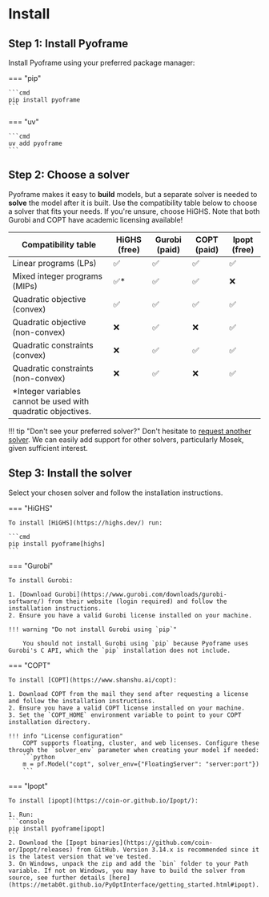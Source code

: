 # Install

## Step 1: Install Pyoframe

Install Pyoframe using your preferred package manager:

=== "pip"

    ```cmd
    pip install pyoframe
    ```

=== "uv"

    ```cmd
    uv add pyoframe
    ```

## Step 2: Choose a solver

Pyoframe makes it easy to **build** models, but a separate solver is needed to **solve** the model after it is built. Use the compatibility table below to choose a solver that fits your needs. If you're unsure, choose HiGHS. Note that both Gurobi and COPT have academic licensing available!

| Compatibility table                                           | HiGHS (free) | Gurobi (paid) | COPT (paid) | Ipopt (free) |
| ------------------------------------------------------------- | ------------ | ------------- | ----------- | ------------ |
| Linear programs (LPs)                                         | ✅           | ✅            | ✅          | ✅           |
| Mixed integer programs (MIPs)                                 | ✅*          | ✅            | ✅          | ❌           |
| Quadratic objective (convex)                                  | ✅           | ✅            | ✅          | ✅           |
| Quadratic objective (non-convex)                              | ❌           | ✅            | ❌          | ✅           |
| Quadratic constraints (convex)                                | ❌           | ✅            | ✅          | ✅           |
| Quadratic constraints (non-convex)                            | ❌           | ✅            | ❌          | ✅           |
| *Integer variables cannot be used with quadratic objectives.  |

!!! tip "Don't see your preferred solver?"
    Don't hesitate to [request another solver](https://github.com/Bravos-Power/pyoframe/issues/144). We can easily add support for other solvers, particularly Mosek, given sufficient interest.

## Step 3: Install the solver

Select your chosen solver and follow the installation instructions.

=== "HiGHS"

    To install [HiGHS](https://highs.dev/) run:

    ```cmd
    pip install pyoframe[highs]
    ```

=== "Gurobi"

    To install Gurobi:

    1. [Download Gurobi](https://www.gurobi.com/downloads/gurobi-software/) from their website (login required) and follow the installation instructions.
    2. Ensure you have a valid Gurobi license installed on your machine.

    !!! warning "Do not install Gurobi using `pip`"

        You should not install Gurobi using `pip` because Pyoframe uses Gurobi's C API, which the `pip` installation does not include.

=== "COPT"

    To install [COPT](https://www.shanshu.ai/copt):
    
    1. Download COPT from the mail they send after requesting a license and follow the installation instructions.
    2. Ensure you have a valid COPT license installed on your machine.
    3. Set the `COPT_HOME` environment variable to point to your COPT installation directory.
    
    !!! info "License configuration"
        COPT supports floating, cluster, and web licenses. Configure these through the `solver_env` parameter when creating your model if needed:
        ```python
        m = pf.Model("copt", solver_env={"FloatingServer": "server:port"})
        ```

=== "Ipopt"

    To install [ipopt](https://coin-or.github.io/Ipopt/):

    1. Run:
    ```console
    pip install pyoframe[ipopt]
    ```
    2. Download the [Ipopt binaries](https://github.com/coin-or/Ipopt/releases) from GitHub. Version 3.14.x is recommended since it is the latest version that we've tested.
    3. On Windows, unpack the zip and add the `bin` folder to your Path variable. If not on Windows, you may have to build the solver from source, see further details [here](https://metab0t.github.io/PyOptInterface/getting_started.html#ipopt).
